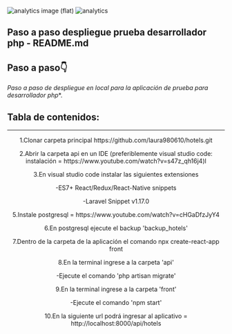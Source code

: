 ![analytics image (flat)](https://raw.githubusercontent.com/vitr/google-analytics-beacon/master/static/badge-flat.gif)
![analytics](https://www.google-analytics.com/collect?v=1&cid=555&t=pageview&ec=repo&ea=open&dp=/Plantilla-de-repositorio/readme&dt=&tid=UA-4677001-16)

## Paso a paso despliegue prueba desarrollador php - README.md

## Paso a paso👇


*Paso a paso de despliegue en local para la aplicación de prueba para desarrollador php**.
## Tabla de contenidos:
---
<p align="center"> 1.Clonar carpeta principal https://github.com/laura980610/hotels.git</p>
<p align="center"> 2.Abrir la carpeta api en un IDE (preferiblemente visual studio code: instalación = https://www.youtube.com/watch?v=s47z_qh16j4)l</p>
<p align="center"> 3.En visual studio code instalar las siguientes extensiones</p>
<p align="center">-ES7+ React/Redux/React-Native snippets</p>
<p align="center">-Laravel Snippet v1.17.0</p>
<p align="center">5.Instale postgresql = https://www.youtube.com/watch?v=cHGaDfzJyY4</p>
<p align="center">6.En postgresql ejecute el backup 'backup_hotels'</p>
<p align="center">7.Dentro de la carpeta de la aplicación  el comando 
  npx create-react-app front</p>
 <p align="center">8.En la terminal ingrese a la carpeta 'api'</p>
 <p align="center">   -Ejecute el comando 'php artisan migrate'</p>
 <p align="center">9.En la terminal ingrese a la carpeta 'front'</p>
 <p align="center"> -Ejecute el comando 'npm start'</p>
 <p align="center"> 10.En la siguiente url podrá ingresar al aplicativo = http://localhost:8000/api/hotels</p>


